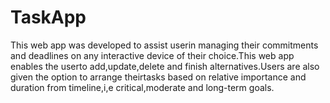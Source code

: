 # TaskApp

This web app was developed to assist userin managing their commitments and
deadlines on any interactive device of their choice.This web app enables the
userto add,update,delete and finish alternatives.Users are also given the option
to arrange theirtasks based on relative importance and duration from
timeline,i,e critical,moderate and long-term goals.


